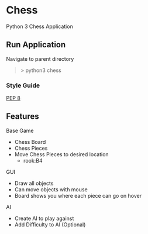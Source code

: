 # Chess
Python 3 Chess Application

## Run Application
Navigate to parent directory
> \> python3 chess

### Style Guide
[PEP 8](https://www.python.org/dev/peps/pep-0008/)<br/>


## Features
Base Game
* Chess Board
* Chess Pieces
* Move Chess Pieces to desired location
  * rook:B4
  
GUI
* Draw all objects
* Can move objects with mouse
* Board shows you where each piece can go on hover

AI
* Create AI to play against
* Add Difficulty to AI (Optional)
